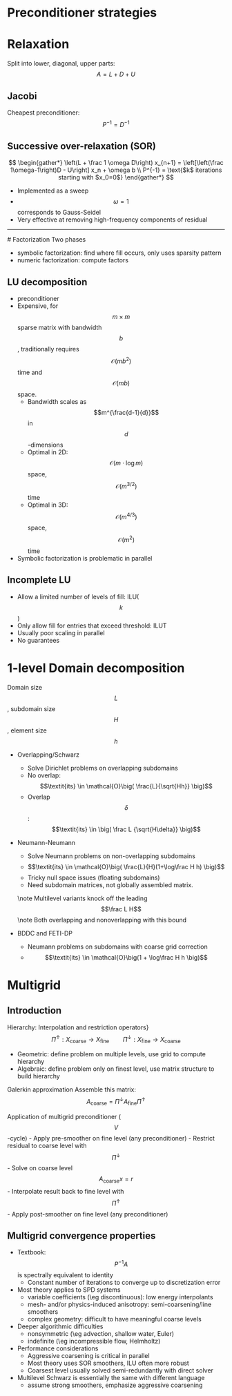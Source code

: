 Preconditioner strategies
=========================

# Relaxation

   Split into lower, diagonal, upper parts: $$ A = L + D + U $$

## Jacobi

   Cheapest preconditioner: $$P^{-1} = D^{-1}$$

##    Successive over-relaxation (SOR)

   $$
   \begin{gather*}
     \left(L + \frac 1 \omega D\right) x_{n+1} = \left[\left(\frac 1\omega-1\right)D - U\right] x_n + \omega b \\
     P^{-1} = \text{$k$ iterations starting with $x_0=0$}
   \end{gather*}
   $$

   * Implemented as a sweep
   * $$\omega = 1$$ corresponds to Gauss-Seidel
   * Very effective at removing high-frequency components of residual

   <hr>
# Factorization
   Two phases

   - symbolic factorization: find where fill occurs, only uses sparsity pattern
   - numeric factorization: compute factors

## LU decomposition

   - preconditioner
   - Expensive, for $$m\times m$$ sparse matrix with bandwidth $$b$$, traditionally requires $$\mathcal{O}(mb^2)$$ time and $$\mathcal{O}(mb)$$ space.
     - Bandwidth scales as $$m^{\frac{d-1}{d}}$$ in $$d$$-dimensions
     - Optimal in 2D: $$\mathcal{O}(m \cdot \log m)$$ space, $$\mathcal{O}(m^{3/2})$$ time
     - Optimal in 3D: $$\mathcal{O}(m^{4/3})$$ space, $$\mathcal{O}(m^2)$$ time
   - Symbolic factorization is problematic in parallel

## Incomplete LU

   - Allow a limited number of levels of fill: ILU($$k$$)
   - Only allow fill for entries that exceed threshold: ILUT
   - Usually poor scaling in parallel
   - No guarantees

# 1-level Domain decomposition

   Domain size $$L$$, subdomain size $$H$$, element size $$h$$

 * Overlapping/Schwarz
    - Solve Dirichlet problems on overlapping subdomains
    - No overlap: $$\textit{its} \in \mathcal{O}\big( \frac{L}{\sqrt{Hh}} \big)$$
    - Overlap $$\delta$$: $$\textit{its} \in \big( \frac L {\sqrt{H\delta}} \big)$$

 * Neumann-Neumann

    - Solve Neumann problems on non-overlapping subdomains
    - $$\textit{its} \in \mathcal{O}\big( \frac{L}{H}(1+\log\frac H h) \big)$$
    - Tricky null space issues (floating subdomains)
    - Need subdomain matrices, not globally assembled matrix.

   \note Multilevel variants knock off the leading $$\frac L H$$
   \note Both overlapping and nonoverlapping with this bound

 * BDDC and FETI-DP
     - Neumann problems on subdomains with coarse grid correction
     - $$\textit{its} \in \mathcal{O}\big(1 + \log\frac H h \big)$$


# Multigrid

## Introduction

   Hierarchy: Interpolation and restriction operators}
   $$ \Pi^\uparrow : X_{\text{coarse}} \to X_{\text{fine}} \qquad
   \Pi^\downarrow :  X_{\text{fine}} \to X_{\text{coarse}} $$
   - Geometric: define problem on multiple levels, use grid to compute hierarchy
   - Algebraic: define problem only on finest level, use matrix structure to build hierarchy

   Galerkin approximation
   Assemble this matrix: $$A_{\text{coarse}} = \Pi^\downarrow A_{\text{fine}} \Pi^\uparrow$$

   Application of multigrid preconditioner ($$ V $$-cycle)
    - Apply pre-smoother on fine level (any preconditioner)
    - Restrict residual to coarse level with $$\Pi^\downarrow$$
    - Solve on coarse level $$A_{\text{coarse}} x = r$$
    - Interpolate result back to fine level with $$\Pi^\uparrow$$
    - Apply post-smoother on fine level (any preconditioner)


## Multigrid convergence properties
  - Textbook: $$P^{-1}A$$ is spectrally equivalent to identity
    - Constant number of iterations to converge up to discretization error
  - Most theory applies to SPD systems
    - variable coefficients (\eg discontinuous): low energy interpolants
    - mesh- and/or physics-induced anisotropy: semi-coarsening/line smoothers
    - complex geometry: difficult to have meaningful coarse levels
  - Deeper algorithmic difficulties
    - nonsymmetric (\eg advection, shallow water, Euler)
    - indefinite (\eg incompressible flow, Helmholtz)
  - Performance considerations
    - Aggressive coarsening is critical in parallel
    - Most theory uses SOR smoothers, ILU often more robust
    - Coarsest level usually solved semi-redundantly with direct solver
  - Multilevel Schwarz is essentially the same with different language
    - assume strong smoothers, emphasize aggressive coarsening
